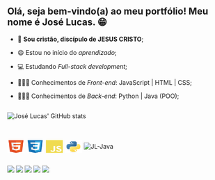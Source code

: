 ## Olá, seja bem-vindo(a) ao meu portfólio! Meu nome é José Lucas. 😁

- 📖 **Sou cristão, discípulo de JESUS CRISTO**;
- 😄 Estou no início do _aprendizado_;
- 💻 Estudando _Full-stack development_;
- 👨🏻‍💻 Conhecimentos de _Front-end_: JavaScript | HTML | CSS;
- 👨🏻‍💻 Conhecimentos de _Back-end_: Python | Java (POO);

  ##

![José Lucas' GitHub stats](https://github-readme-stats.vercel.app/api?username=JL540&show_icons=true&theme=gotham)

  ##

<div style="display: inline_block"><br>
  <img align="center" alt="JL-HTML" height="30" width="40" src="https://raw.githubusercontent.com/devicons/devicon/master/icons/html5/html5-original.svg">
  <img align="center" alt="JL-CSS" height="30" width="40" src="https://raw.githubusercontent.com/devicons/devicon/master/icons/css3/css3-original.svg">
  <img align="center" alt="JL-Js" height="30" width="40" src="https://raw.githubusercontent.com/devicons/devicon/master/icons/javascript/javascript-plain.svg">
  <img align="center" alt="JL-Python" height="30" width="40" src="https://raw.githubusercontent.com/devicons/devicon/master/icons/python/python-original.svg">
  <img align="center" alt="JL-Java" height="30" width="40" src="https://cdn.jsdelivr.net/gh/devicons/devicon@latest/icons/java/java-original-wordmark.svg">
</div>
  
  ##
 
<div> 
  <a href="https://discord.com/users/1360011228453273703" target="_blank"><img src="https://img.shields.io/badge/Discord-7289DA?style=for-the-badge&logo=discord&logoColor=white" target="_blank"></a> 
  <a href="https://www.instagram.com/lucas.english54/" target="_blank"><img src="https://img.shields.io/badge/-Instagram-%23E4405F?style=for-the-badge&logo=instagram&logoColor=white" target="_blank"></a>
  <a href="mailto:contatolucas540@gmail.com" target="_blank"><img src="https://img.shields.io/badge/Gmail-D14836?style=for-the-badge&logo=gmail&logoColor=white" target="_blank"></a>
  <a href="https://www.linkedin.com/in/jose-lucas-540jl/" target="_blank"><img src="https://img.shields.io/badge/-LinkedIn-%230077B5?style=for-the-badge&logo=linkedin&logoColor=white" target="_blank"></a>
  <a href="https://www.youtube.com/@InglesandoComigoOficial" target="_blank"><img src="https://img.shields.io/badge/YouTube-FF0000?style=for-the-badge&logo=youtube&logoColor=white" target="_blank"></a>
</div>

<!-- https://media0.giphy.com/media/v1.Y2lkPTc5MGI3NjExYWU1cWl1ZXlicmprcmxwb3BkODM3eGE5NmJ3Z2Jhamx2bTdueXdrcCZlcD12MV9pbnRlcm5hbF9naWZfYnlfaWQmY3Q9Zw/du3J3cXyzhj75IOgvA/giphy.gif
https://tenor.com/pt-BR/view/donatello-working-workin-hard-typing-tmnt-gif-7601158409802493946 -->
  ##
